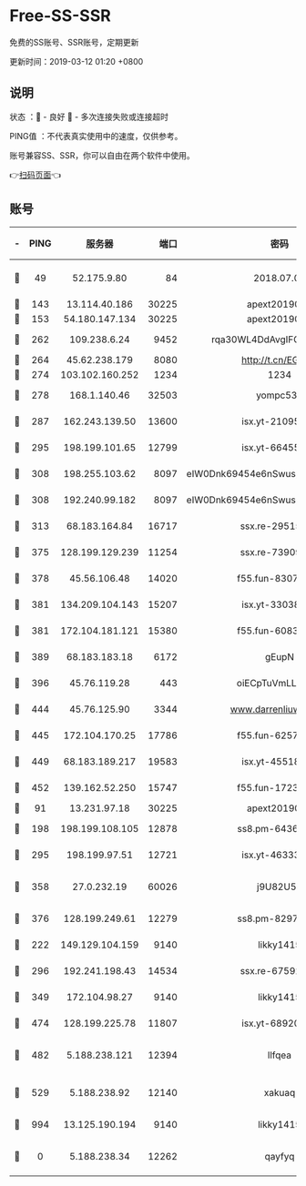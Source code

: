 # Free-SS-SSR

免费的SS账号、SSR账号，定期更新

更新时间：2019-03-12 01:20 +0800

## 说明

状态     ：🙂 - 良好 🙁 - 多次连接失败或连接超时

PING值   ：不代表真实使用中的速度，仅供参考。

账号兼容SS、SSR，你可以自由在两个软件中使用。

👉[扫码页面](https://liesauer.github.io/Free-SS-SSR/)👈

## 账号

|-|PING|服务器|端口|密码|加密方式|区域|
|:----:|:----:|:-----:|-----:|:----:|:----:|:----:|
|🙂|49|52.175.9.80|84|2018.07.07|chacha20-ietf-poly1305|HK|
|🙂|143|13.114.40.186|30225|apext2019006|chacha20|JP|
|🙂|153|54.180.147.134|30225|apext2019006|chacha20|KR|
|🙂|262|109.238.6.24|9452|rqa30WL4DdAvgIFG6Fs3znzTa|aes-256-cfb|FR|
|🙂|264|45.62.238.179|8080|http://t.cn/EGJIyrl|rc4-md5|CA|
|🙂|274|103.102.160.252|1234|1234|rc4-md5|JP|
|🙂|278|168.1.140.46|32503|yompc535|aes-256-cfb|AU|
|🙂|287|162.243.139.50|13600|isx.yt-21095974|aes-256-cfb|US|
|🙂|295|198.199.101.65|12799|isx.yt-66455853|aes-256-cfb|US|
|🙂|308|198.255.103.62|8097|eIW0Dnk69454e6nSwuspv9DmS201tQ0D|aes-256-cfb|US|
|🙂|308|192.240.99.182|8097|eIW0Dnk69454e6nSwuspv9DmS201tQ0D|aes-256-cfb|US|
|🙂|313|68.183.164.84|16717|ssx.re-29515291|aes-256-cfb|US|
|🙂|375|128.199.129.239|11254|ssx.re-73909730|aes-256-cfb|SG|
|🙂|378|45.56.106.48|14020|f55.fun-83074215|aes-256-cfb|US|
|🙂|381|134.209.104.143|15207|isx.yt-33038399|aes-256-cfb|SG|
|🙂|381|172.104.181.121|15380|f55.fun-60831273|aes-256-cfb|SG|
|🙂|389|68.183.183.18|6172|gEupN|aes-256-cfb|SG|
|🙂|396|45.76.119.28|443|oiECpTuVmLLxk4Ts|aes-256-cfb|AU|
|🙂|444|45.76.125.90|3344|www.darrenliuwei.com|aes-256-cfb|AU|
|🙂|445|172.104.170.25|17786|f55.fun-62574442|aes-256-cfb|SG|
|🙂|449|68.183.189.217|19583|isx.yt-45518424|aes-256-cfb|SG|
|🙂|452|139.162.52.250|15747|f55.fun-17230136|aes-256-cfb|SG|
|🙂|91|13.231.97.18|30225|apext2019006|chacha20|JP|
|🙂|198|198.199.108.105|12878|ss8.pm-64367919|aes-256-cfb|US|
|🙂|295|198.199.97.51|12721|isx.yt-46333014|aes-256-cfb|US|
|🙂|358|27.0.232.19|60026|j9U82U53|xchacha20-ietf-poly1305|HK|
|🙂|376|128.199.249.61|12279|ss8.pm-82976192|aes-256-cfb|SG|
|🙁|222|149.129.104.159|9140|likky1415|aes-256-cfb|HK|
|🙁|296|192.241.198.43|14534|ssx.re-67592284|aes-256-cfb|US|
|🙁|349|172.104.98.27|9140|likky1415|aes-256-cfb|JP|
|🙁|474|128.199.225.78|11807|isx.yt-68920390|aes-256-cfb|SG|
|🙁|482|5.188.238.121|12394|llfqea|chacha20-ietf-poly1305|BR|
|🙁|529|5.188.238.92|12140|xakuaq|chacha20-ietf-poly1305|BR|
|🙁|994|13.125.190.194|9140|likky1415|aes-256-cfb|KR|
|🙁|0|5.188.238.34|12262|qayfyq|chacha20-ietf-poly1305|BR|
